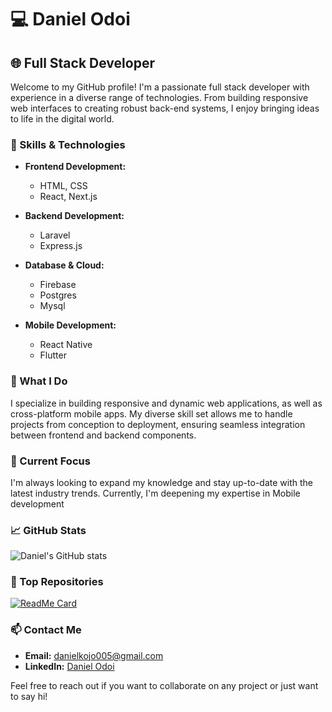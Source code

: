 

# 💻 Daniel Odoi

## 🌐 Full Stack Developer

Welcome to my GitHub profile! I'm a passionate full stack developer with experience in a diverse range of technologies. From building responsive web interfaces to creating robust back-end systems, I enjoy bringing ideas to life in the digital world.

### 🚀 Skills & Technologies

- **Frontend Development:**
  - HTML, CSS
  - React, Next.js


- **Backend Development:**
  - Laravel
  - Express.js

- **Database & Cloud:**
  - Firebase
  - Postgres
  - Mysql

- **Mobile Development:**
  - React Native
  - Flutter
### 💼 What I Do

I specialize in building responsive and dynamic web applications, as well as cross-platform mobile apps. My diverse skill set allows me to handle projects from conception to deployment, ensuring seamless integration between frontend and backend components.

### 🌱 Current Focus

I'm always looking to expand my knowledge and stay up-to-date with the latest industry trends. Currently, I'm deepening my expertise in Mobile development 

### 📈 GitHub Stats

![Daniel's GitHub stats](https://github-readme-stats.vercel.app/api?username=ReddIndiann&show_icons=true&theme=radical)

### 🌟 Top Repositories

[![ReadMe Card](https://github-readme-stats.vercel.app/api/pin/?username=ReddIndiann&repo=messagesapp&theme=radical)](https://github.com/ReddIndiann/messagesapp)

### 📫 Contact Me

- **Email:** danielkojo005@gmail.com
- **LinkedIn:** [Daniel Odoi](https://www.linkedin.com/in/daniel-kwadwo-a4834921a)


Feel free to reach out if you want to collaborate on any project or just want to say hi!


